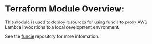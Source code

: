 # Terraform Module Overview:

This module is used to deploy resources for using funcie to proxy AWS Lambda invocations to a local development environment.

See the [funcie](https://github.com/Kapps/funcie/) repository for more information.
